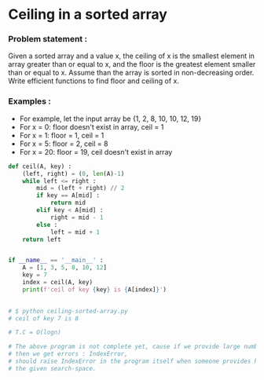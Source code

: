 # Ceiling in a sorted array 
### Problem statement :
 Given a sorted array and a value x, the ceiling of x is the smallest element in array greater than or equal to x, 
 and the floor is the greatest element smaller than or equal to x. Assume than the array is sorted in non-decreasing order. 
 Write efficient functions to find floor and ceiling of x.
 
### Examples : 
- For example, let the input array be {1, 2, 8, 10, 10, 12, 19}
- For x = 0:    floor doesn't exist in array,  ceil  = 1
- For x = 1:    floor  = 1,  ceil  = 1
- For x = 5:    floor  = 2,  ceil  = 8
- For x = 20:   floor  = 19,  ceil doesn't exist in array
``` python
def ceil(A, key) :
    (left, right) = (0, len(A)-1) 
    while left <= right :
        mid = (left + right) // 2
        if key == A[mid] :
            return mid
        elif key < A[mid] :
            right = mid - 1
        else :
            left = mid + 1
    return left


if __name__ == '__main__' :
    A = [1, 3, 5, 8, 10, 12]
    key = 7
    index = ceil(A, key)
    print(f'ceil of key {key} is {A[index]}')
   

# $ python ceiling-sorted-array.py 
# ceil of key 7 is 8

# T.C = O(logn)

# The above program is not complete yet, cause if we provide large number of value as a key, 
# then we get errors : IndexError,
# should raise IndexError in the program itself when someone provides higher value to search in
# the given search-space.
```
